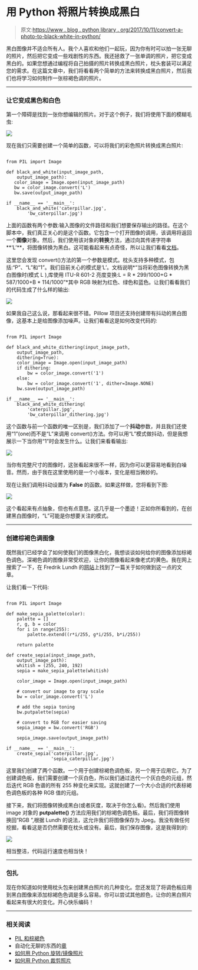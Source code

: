 # 用 Python 将照片转换成黑白

> 原文:[https://www . blog . python library . org/2017/10/11/convert-a-photo-to-black-white-in-python/](https://www.blog.pythonlibrary.org/2017/10/11/convert-a-photo-to-black-and-white-in-python/)

黑白图像并不适合所有人。我个人喜欢和他们一起玩，因为你有时可以拍一张无聊的照片，然后把它变成一些戏剧性的东西。我还拯救了一张单调的照片，把它变成黑白的。如果您想通过编程将自己拍摄的照片转换成黑白照片，枕头套装可以满足您的需求。在这篇文章中，我们将看看两个简单的方法来转换成黑白照片，然后我们也将学习如何制作一张棕褐色调的照片。

* * *

### 让它变成黑色和白色

第一个障碍是找到一张你想编辑的照片。对于这个例子，我们将使用下面的模糊毛虫:

![](../Images/0dbacc1e2a17e315857f27a9ed729e8f.png)

现在我们只需要创建一个简单的函数，可以将我们的彩色照片转换成黑白照片:

```

from PIL import Image

def black_and_white(input_image_path,
    output_image_path):
   color_image = Image.open(input_image_path)
   bw = color_image.convert('L')
   bw.save(output_image_path)

if __name__ == '__main__':  
    black_and_white('caterpillar.jpg',
        'bw_caterpillar.jpg')

```

上面的函数有两个参数:输入图像的文件路径和我们想要保存输出的路径。在这个脚本中，我们真正关心的是这个函数。它包含一个打开图像的调用，该调用将返回一个**图像**对象。然后，我们使用该对象的**转换**方法，通过向其传递字符串**‘L’**，将图像转换为黑白。这可能看起来有点奇怪，所以让我们看看[文档](https://pillow.readthedocs.io/en/4.3.x/reference/Image.html#PIL.Image.Image.convert)。

这里您会发现 convert()方法的第一个参数是模式。枕头支持多种模式，包括:“P”、“L”和“1”。我们目前关心的模式是‘L’。文档说明*“当将彩色图像转换为黑白图像时(模式 L ),库使用 ITU-R 601-2 亮度变换:L = R * 299/1000+G * 587/1000+B * 114/1000”*其中 RGB 映射为红色、绿色和蓝色。让我们看看我们的代码生成了什么样的输出:

![](../Images/7c478b4f87c23bc8486be271b0978ec4.png)

如果我自己这么说，那看起来很不错。Pillow 项目还支持创建带有抖动的黑白图像，这基本上是给图像添加噪声。让我们看看这是如何改变代码的:

```

from PIL import Image

def black_and_white_dithering(input_image_path,
    output_image_path,
    dithering=True):
    color_image = Image.open(input_image_path)
    if dithering:
        bw = color_image.convert('1')  
    else:
        bw = color_image.convert('1', dither=Image.NONE)
    bw.save(output_image_path)

if __name__ == '__main__':
    black_and_white_dithering(
        'caterpillar.jpg',
        'bw_caterpillar_dithering.jpg')

```

这个函数与前一个函数的唯一区别是，我们添加了一个**抖动**参数，并且我们还使用“1”(one)而不是“L”来调用 convert()方法。你可以用“L”模式做抖动，但是我想展示一下当你用“1”时会发生什么。让我们来看看输出:

![](../Images/a68e7ec7e96cb8ce36ddabef1fdaeaf6.png)

当你有完整尺寸的图像时，这张看起来很不一样，因为你可以更容易地看到白噪音。然而，由于我在这里使用的是一个小版本，变化是相当微妙的。

现在让我们调用抖动设置为 **False** 的函数。如果这样做，您将看到下图:

![](../Images/15a1d4f1ffd79fcf9c78cdcce48470e9.png)

这个看起来有点抽象，但也有点意思。这几乎是一个墨迹！正如你所看到的，在创建黑白图像时，“L”可能是你想要关注的模式。

* * *

### 创建棕褐色调图像

既然我们已经学会了如何使我们的图像黑白化，我想谈谈如何给你的图像添加棕褐色调色。深褐色调的图像非常受欢迎，让你的图像看起来像老式的黄色。我在网上搜索了一下，在 Fredrik Lundh 的[网站](http://effbot.org/zone/pil-sepia.htm)上找到了一篇关于如何做到这一点的文章。

让我们看一下代码:

```

from PIL import Image

def make_sepia_palette(color):
    palette = []
    r, g, b = color
    for i in range(255):
        palette.extend((r*i/255, g*i/255, b*i/255))

    return palette

def create_sepia(input_image_path,
    output_image_path):
    whitish = (255, 240, 192)
    sepia = make_sepia_palette(whitish)

    color_image = Image.open(input_image_path)

    # convert our image to gray scale
    bw = color_image.convert('L')

    # add the sepia toning
    bw.putpalette(sepia)

    # convert to RGB for easier saving
    sepia_image = bw.convert('RGB')

    sepia_image.save(output_image_path)

if __name__ == '__main__':
    create_sepia('caterpillar.jpg',
                 'sepia_caterpillar.jpg')

```

这里我们创建了两个函数。一个用于创建棕褐色调色板，另一个用于应用它。为了创建调色板，我们需要创建一个灰白色，所以我们通过迭代一个灰白色的元组，然后迭代 RGB 色谱的所有 255 种变化来实现。这就创建了一个大小合适的代表棕褐色调色板的各种 RGB 值的元组。

接下来，我们将图像转换成黑白(或者灰度，取决于你怎么看)。然后我们使用 image 对象的 **putpalette()** 方法应用我们的棕褐色调色板。最后，我们将图像转换回“RGB ”,根据 Lundh 的说法，这允许我们将图像保存为 Jpeg。我没有做任何挖掘，看看这是否仍然需要在枕头或没有。最后，我们保存图像，这是我得到的:

![](../Images/e0beb4290abc2b0027c552a7fd12cce2.png)

相当整洁，代码运行速度也相当快！

* * *

### 包扎

现在你知道如何使用枕头包来创建黑白照片的几种变化。您还发现了将调色板应用到黑白图像来添加棕褐色色调是多么容易。你可以尝试其他颜色，让你的黑白照片看起来有很大的变化。开心快乐编码！

* * *

### 相关阅读

*   [PIL 和棕褐色](http://effbot.org/zone/pil-sepia.htm)
*   自动化无聊的东西的[章](https://automatetheboringstuff.com/chapter17/)
*   [如何用 Python 旋转/镜像照片](https://www.blog.pythonlibrary.org/2017/10/05/how-to-rotate-mirror-photos-with-python/)
*   [如何用 Python 裁剪照片](https://www.blog.pythonlibrary.org/2017/10/03/how-to-crop-a-photo-with-python/)